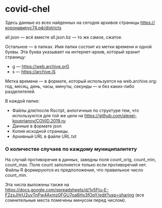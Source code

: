 # covid-chel

Здесь данные из всех найденных на сегодня архивов страницы
https://коронавирус74.рф/districts

all.json — всё вместе
all.json.bz — то же самое, сжатое.

Остальное — в папках. Имя папки состоит из метки времени и одной буквы.
Эта буква указывает на интернет-архив, который хранит страницу:
* g — https://web.archive.orG
* s — https://archive.iS

Метка времени — в формате, который используется на web.archive.org:
год, месяц, день, часы, минуты, секунды — и без каких-либо разделителей.

В каждой папке:

* Файлы для/после Rscript, анлогичные по структуре тем, что используются для той же цели на https://github.com/alexei-kouprianov/COVID.2019.ru
* Данные в формате json
* Копия исходной страницы.
* Архивный URL в файле URL.txt

### О количестве случаев по каждому муниципалитету

На случай противоречия в данных, заведны поля count_orig, count_min,
count_max. Поле count заполняется только если противоречий нет.
Файлы R формируются из предположения, что правильное число count_min.

Эта числа выложены также на
https://docs.google.com/spreadsheets/d/1v5Ftu-E-F2zsJHrU2uvTnPw4Axmz0FGU7oa6Hx3fOpY/edit?usp=sharing
(все сомнительные места помечены минусом перед числом).
